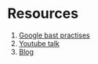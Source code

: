 

# Resources
1. [Google bast practises](https://jlbp.dev/)
2. [Youtube talk](https://www.youtube.com/watch?v=J5Up9wupK38)
3. [Blog](https://cguntur.me/2020/05/20/understanding-apache-maven-the-series/)
